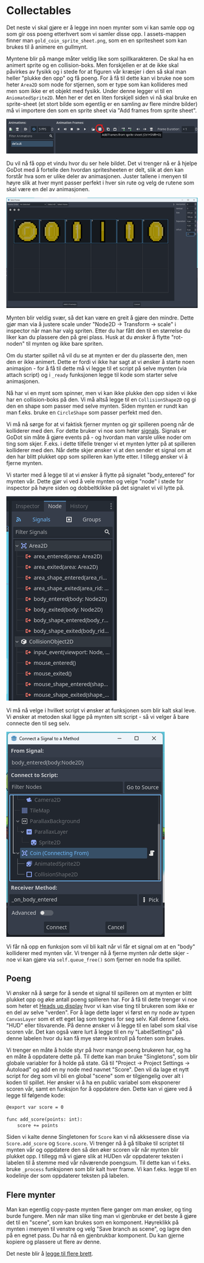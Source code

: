 # Collectables

Det neste vi skal gjøre er å legge inn noen mynter som vi kan samle opp og som gir
oss poeng etterhvert som vi samler disse opp. I assets-mappen finner man `gold_coin_sprite_sheet.png`, som en en spritesheet som kan brukes til å animere en gullmynt.

Myntene blir på mange måter veldig like som spillkarakteren. De skal ha en animert sprite og en
collision-boks. Men forskjellen er at de ikke skal påvirkes av fysikk og i stede for at figuren
vår kræsjer i den så skal man heller "plukke den opp" og få poeng. For å få til dette kan vi bruke
noe som heter `Area2D` som node for stjernen, som er type som kan kollideres med men som ikke er
et objekt med fysikk. Under denne legger vi til en `AniomatedSprite2D`. Men her er det en liten
forskjell siden vi nå skal bruke en sprite-sheet (et stort bilde som egentlig er en samling av
flere mindre bilder) må vi importere den som en sprite sheet via "Add frames from sprite sheet".

![Bilde av add frames til spritesheet](./bilder/spritesheet-animation.png)

Du vil nå få opp et vindu hvor du ser hele bildet. Det vi trenger nå er å hjelpe GoDot med å
fortelle den hvordan spritesheeten er delt, slik at den kan forstår hva som er ulike deler
av animasjonen. Juster tallene i menyen til høyre slik at hver mynt passer perfekt i hver sin rute
og velg de rutene som skal være en del av animasjonen.

![Bilde av å dele opp spritesheete](./bilder/spritesheet-select-frames.png)

Mynten blir veldig svær, så det kan være en greit å gjøre den mindre. Dette gjør man via å justere
scale under "Node2D -> Transform -> scale" i inspector når man har valg spriten. Etter du har fått
den til en størrelse du liker kan du plassere den på grei plass. Husk at du ønsker å flytte
"rot-noden" til mynten og ikke bare spriten.

Om du starter spillet nå vil du se at mynten er der du plasserte den, men den er ikke animert.
Dette er fordi vi ikke har sagt at vi ønsker å starte noen animasjon - for å få til dette må vi
legge til et script på selve mynten (via attach script) og i `_ready` funksjonen legge til
kode som starter selve animasjonen.

Nå har vi en mynt som spinner, men vi kan ikke plukke den opp siden vi ikke har en collision-boks
på den. Vi må altså legge til en `CollisionShape2D` og gi den en shape som passer med selve mynten.
Siden mynten er rundt kan man f.eks. bruke en `CircleShape` som passer perfekt med den. 

Vi må nå sørge for at vi faktisk fjerner mynten og gir spilleren poeng når de kolliderer med den.
For dette bruker vi noe som heter [signals](https://docs.godotengine.org/en/stable/getting_started/step_by_step/signals.html).
Signals er GoDot sin måte å gjøre events på - og hvordan man varsle ulike noder om ting som skjer.
F.eks. i dette tilfelle trenger vi et mynten lytter på at spilleren kolliderer med den. Når dette
skjer ønsker vi at den sender et signal om at den har blitt plukket opp som spilleren kan lytte etter. I tillegg ønsker vi å fjerne mynten.

Vi starter med å legge til at vi ønsker å flytte på signalet "body_entered" for mynten vår. Dette
gjør vi ved å vele mynten og velge "node" i stede for inspector på høyre siden og dobbeltklikke på 
det signalet vi vil lytte på. 

![Opprette funksjon for å lytte på signal 1](./bilder/collision-signal.png)

Vi må nå velge i hvilket script vi ønsker at funksjonen som blir kalt skal leve. Vi ønsker
at metoden skal ligge på mynten sitt script - så vi velger å bare connecte den til seg selv.

![Opprette funksjon for å lytte på signal 1](./bilder/signal-connect.png)

Vi får nå opp en funksjon som vil bli kalt når vi får et signal om at en "body" kolliderer med
mynten vår. Vi trenger nå å fjerne mynten når dette skjer - noe vi kan gjøre via `self.queue_free()`
som fjerner en node fra spillet.


## Poeng

Vi ønsker nå å sørge for å sende et signal til spilleren om at mynten er blitt plukket opp og øke
antall poeng spilleren har. For å få til dette trenger vi noe som heter et 
[Heads up display](https://docs.godotengine.org/en/stable/getting_started/first_2d_game/06.heads_up_display.html) hvor vi kan vise ting til brukeren som ikke er en del av selve "verden".
For å lage dette lager vi først en ny node av typen `CanvasLayer` som et ett eget lag som tegnes
for seg selv. Kall denne f.eks. "HUD" eller tilsvarende. På denne ønsker vi å legge til en label
som skal vise scoren vår. Det kan også være lurt å legge til en ny "LabelSettings" på denne labelen
hvor du kan få mye større kontroll på fonten som brukes.

Vi trenger en måte å holde styr på hvor mange poeng brukeren har, og ha en måte å oppdatere dette på.
Til dette kan man bruke "Singletons", som blir globale variabler for å holde på state. 
Gå til "Project -> Project Settings -> Autoload" og add en ny node med navnet "Score". Den vil da
lage et nytt script for deg som vil bli en global "scene" som er tilgjengelig over alt i koden
til spillet. Her ønsker vi å ha en public variabel som eksponerer scoren vår, 
samt en funksjon for å oppdatere den. Dette kan vi gjøre ved å legge til følgende kode:

```
@export var score = 0

func add_score(points: int):
	score += points
```

Siden vi kalte denne Singletonen for `Score` kan vi nå akksessere disse via `Score.add_score` og `Score.score`. Vi trenger nå å gå tilbake til scriptet til mynten vår og oppdatere den så den
øker scoren vår når mynten blir plukket opp. I tillegg må vi gjøre slik at HUDen vår oppdaterer
teksten i labelen til å stemme med vår nåværende poengsum. Til dette kan vi f.eks. bruke `_process`
funksjonen som blir kalt hver frame. Vi kan f.eks. legge til en kodelinje der som oppdaterer teksten
på labelen.


## Flere mynter

Man kan egentlig copy-paste mynten flere ganger om man ønsker, og ting burde fungere. Men når man
slike ting man vi gjenbruke er det beste å gjøre det til en "scene", som kan brukes som en komponent.
Høyreklikk på mynten i menyen til venstre og velg "Save branch as scene", og lagre den på en egnet
pass. Du har nå en gjenbrukbar komponent. Du kan gjerne kopiere og plassere ut flere av denne.

Det neste blir å [legge til flere brett](07-flere-brett.md).

